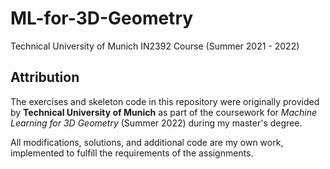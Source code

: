 # ML-for-3D-Geometry
Technical University of Munich IN2392 Course (Summer 2021 - 2022)

## Attribution

The exercises and skeleton code in this repository were originally provided by **Technical University of Munich** as part of the coursework for _Machine Learning for 3D Geometry_ (Summer 2022) during my master's degree.

All modifications, solutions, and additional code are my own work, implemented to fulfill the requirements of the assignments.
